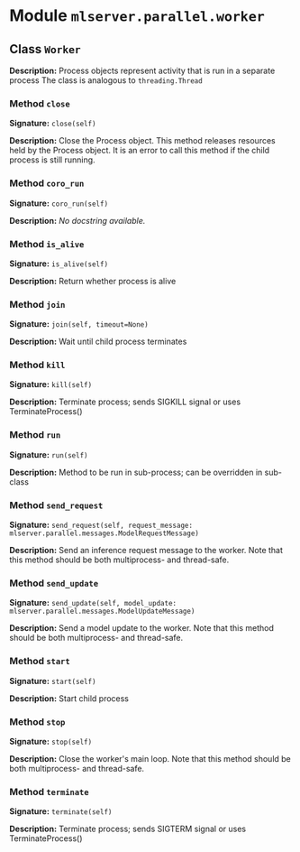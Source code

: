 # Module `mlserver.parallel.worker`


## Class `Worker`


**Description:**
Process objects represent activity that is run in a separate process
The class is analogous to `threading.Thread`

### Method `close`


**Signature:** `close(self)`


**Description:**
Close the Process object.
This method releases resources held by the Process object.  It is
an error to call this method if the child process is still running.

### Method `coro_run`


**Signature:** `coro_run(self)`


**Description:**
*No docstring available.*

### Method `is_alive`


**Signature:** `is_alive(self)`


**Description:**
Return whether process is alive

### Method `join`


**Signature:** `join(self, timeout=None)`


**Description:**
Wait until child process terminates

### Method `kill`


**Signature:** `kill(self)`


**Description:**
Terminate process; sends SIGKILL signal or uses TerminateProcess()

### Method `run`


**Signature:** `run(self)`


**Description:**
Method to be run in sub-process; can be overridden in sub-class

### Method `send_request`


**Signature:** `send_request(self, request_message: mlserver.parallel.messages.ModelRequestMessage)`


**Description:**
Send an inference request message to the worker.
Note that this method should be both multiprocess- and thread-safe.

### Method `send_update`


**Signature:** `send_update(self, model_update: mlserver.parallel.messages.ModelUpdateMessage)`


**Description:**
Send a model update to the worker.
Note that this method should be both multiprocess- and thread-safe.

### Method `start`


**Signature:** `start(self)`


**Description:**
Start child process

### Method `stop`


**Signature:** `stop(self)`


**Description:**
Close the worker's main loop.
Note that this method should be both multiprocess- and thread-safe.

### Method `terminate`


**Signature:** `terminate(self)`


**Description:**
Terminate process; sends SIGTERM signal or uses TerminateProcess()
